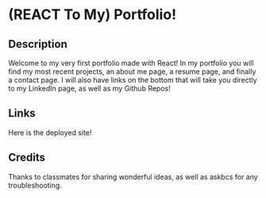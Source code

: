 # (REACT To My) Portfolio!

## Description

Welcome to my very first portfolio made with React! In my portfolio you will find my most recent projects, an about me page, a resume page, and finally a contact page. I will also have links on the bottom that will take you directly to my LinkedIn page, as well as my Github Repos!

## Links

Here is the deployed site! 

## Credits

Thanks to classmates for sharing wonderful ideas, as well as askbcs for any troubleshooting.